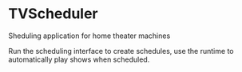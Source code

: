 TVScheduler
===========

Sheduling application for home theater machines

Run the scheduling interface to create schedules, use the runtime to automatically play shows when scheduled.

